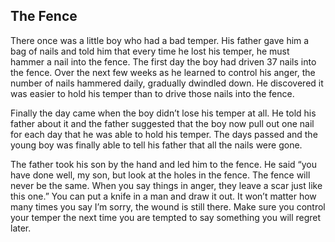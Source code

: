 ## The Fence

There once was a little boy who had a bad temper. His father gave him a bag of nails and told him that every time he lost his temper, he must hammer a nail into the fence. The first day the boy had driven 37 nails into the fence. Over the next few weeks as he learned to control his anger, the number of nails hammered daily, gradually dwindled down. He discovered it was easier to hold his temper than to drive those nails into the fence.

Finally the day came when the boy didn’t lose his temper at all. He told his father about it and the father suggested that the boy now pull out one nail for each day that he was able to hold his temper. The days passed and the young boy was finally able to tell his father that all the nails were gone.

The father took his son by the hand and led him to the fence. He said “you have done well, my son, but look at the holes in the fence. The fence will never be the same. When you say things in anger, they leave a scar just like this one.” You can put a knife in a man and draw it out. It won’t matter how many times you say I’m sorry, the wound is still there. Make sure you control your temper the next time you are tempted to say something you will regret later.
